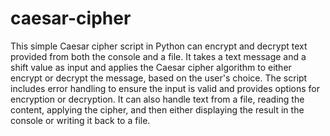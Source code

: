 # caesar-cipher
This simple Caesar cipher script in Python can encrypt and decrypt text provided from both the console and a file. It takes a text message and a shift value as input and applies the Caesar cipher algorithm to either encrypt or decrypt the message, based on the user's choice. The script includes error handling to ensure the input is valid and provides options for encryption or decryption. It can also handle text from a file, reading the content, applying the cipher, and then either displaying the result in the console or writing it back to a file.
